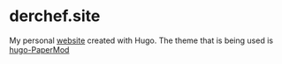 # derchef.site

My personal [website](derchef.email) created with Hugo.
The theme that is being used is [hugo-PaperMod](https://github.com/adityatelange/hugo-PaperMod)
